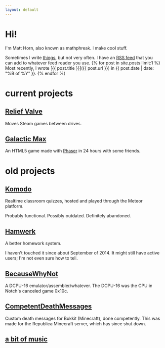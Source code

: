 ```yaml
---
layout: default
---
```

Hi!
===
I'm Matt Horn, also known as mathphreak.  I make cool stuff.

Sometimes I write [things](/posts.html), but not very often.  I have an [RSS feed](/feed.atom) that you can add to
whatever feed reader you use.
{% for post in site.posts limit:1 %}
Most recently, I wrote [{{ post.title }}]({{ post.url }}) in {{ post.date | date: "%B of %Y" }}.
{% endfor %}

current projects
================

[Relief Valve](/ReliefValve/)
-----------------------------

Moves Steam games between drives.

[Galactic Max](/Galactic-Max/)
------------------------------

An HTML5 game made with [Phaser](http://phaser.io) in 24 hours with some friends.

old projects
============

[Komodo](https://github.com/KamikazeKumquatsLLC/komodo)
-------------------------------------------------------

Realtime classroom quizzes, hosted and played through the Meteor platform.

Probably functional. Possibly outdated. Definitely abandoned.

[Hamwerk](https://github.com/mathphreak/hamwerk)
------------------------------------------------

A better homework system.

I haven't touched it since about September of 2014.
It might still have active users; I'm not even sure how to tell.

[BecauseWhyNot](https://github.com/mathphreak/BecauseWhyNot)
------------------------------------------------------------

A DCPU-16 emulator/assembler/whatever.
The DCPU-16 was the CPU in Notch's canceled game 0x10c.

[CompetentDeathMessages](https://github.com/mathphreak/CompetentDeathMessages)
------------------------------------------------------------------------------

Custom death messages for Bukkit (Minecraft), done competently.
This was made for the Republica Minecraft server, which has since shut down.

[a bit of music](http://mathphreak.bandcamp.com)
------------------------------------------------
